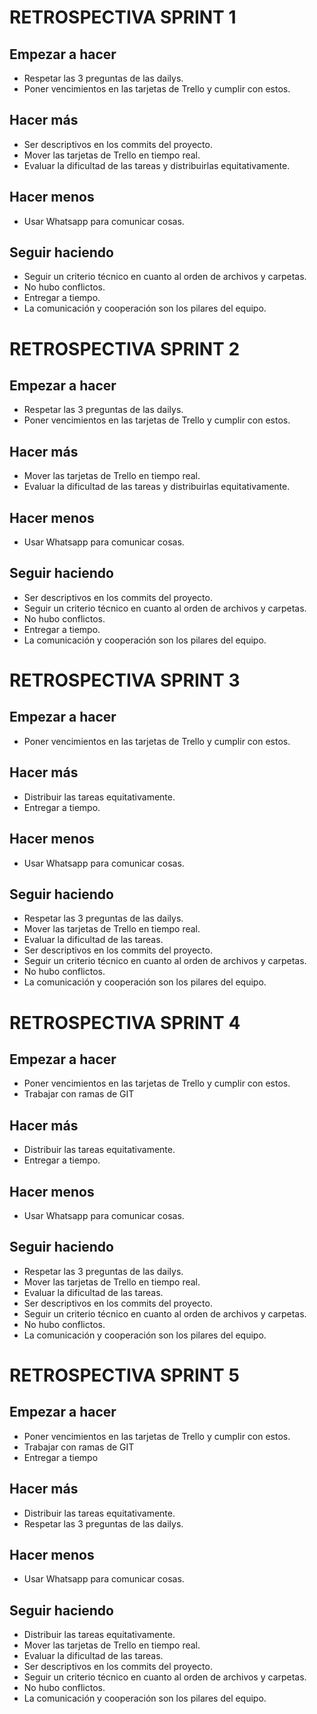 # **RETROSPECTIVA SPRINT 1**

## **Empezar a hacer**

- Respetar las 3 preguntas de las dailys.
- Poner vencimientos en las tarjetas de Trello y cumplir con estos.

## **Hacer más**

- Ser descriptivos en los commits del proyecto.
- Mover las tarjetas de Trello en tiempo real.
- Evaluar la dificultad de las tareas y distribuirlas equitativamente.

## **Hacer menos**

- Usar Whatsapp para comunicar cosas.

## **Seguir haciendo**

- Seguir un criterio técnico en cuanto al orden de archivos y carpetas.
- No hubo conflictos.
- Entregar a tiempo.
- La comunicación y cooperación son los pilares del equipo.


# **RETROSPECTIVA SPRINT 2**

## **Empezar a hacer**

- Respetar las 3 preguntas de las dailys.
- Poner vencimientos en las tarjetas de Trello y cumplir con estos.

## **Hacer más**

- Mover las tarjetas de Trello en tiempo real.
- Evaluar la dificultad de las tareas y distribuirlas equitativamente.

## **Hacer menos**

- Usar Whatsapp para comunicar cosas.

## **Seguir haciendo**

- Ser descriptivos en los commits del proyecto.
- Seguir un criterio técnico en cuanto al orden de archivos y carpetas.
- No hubo conflictos.
- Entregar a tiempo.
- La comunicación y cooperación son los pilares del equipo.

# **RETROSPECTIVA SPRINT 3**

## **Empezar a hacer**

- Poner vencimientos en las tarjetas de Trello y cumplir con estos.

## **Hacer más**

- Distribuir las tareas equitativamente.
- Entregar a tiempo.

## **Hacer menos**

- Usar Whatsapp para comunicar cosas.

## **Seguir haciendo**

- Respetar las 3 preguntas de las dailys.
- Mover las tarjetas de Trello en tiempo real.
- Evaluar la dificultad de las tareas.
- Ser descriptivos en los commits del proyecto.
- Seguir un criterio técnico en cuanto al orden de archivos y carpetas.
- No hubo conflictos.
- La comunicación y cooperación son los pilares del equipo.


# **RETROSPECTIVA SPRINT 4**

## **Empezar a hacer**

- Poner vencimientos en las tarjetas de Trello y cumplir con estos.
- Trabajar con ramas de GIT

## **Hacer más**

- Distribuir las tareas equitativamente.
- Entregar a tiempo.

## **Hacer menos**

- Usar Whatsapp para comunicar cosas.

## **Seguir haciendo**

- Respetar las 3 preguntas de las dailys.
- Mover las tarjetas de Trello en tiempo real.
- Evaluar la dificultad de las tareas.
- Ser descriptivos en los commits del proyecto.
- Seguir un criterio técnico en cuanto al orden de archivos y carpetas.
- No hubo conflictos.
- La comunicación y cooperación son los pilares del equipo.


# **RETROSPECTIVA SPRINT 5**

## **Empezar a hacer**

- Poner vencimientos en las tarjetas de Trello y cumplir con estos.
- Trabajar con ramas de GIT
- Entregar a tiempo

## **Hacer más**

- Distribuir las tareas equitativamente.
- Respetar las 3 preguntas de las dailys.

## **Hacer menos**

- Usar Whatsapp para comunicar cosas.

## **Seguir haciendo**

- Distribuir las tareas equitativamente.
- Mover las tarjetas de Trello en tiempo real.
- Evaluar la dificultad de las tareas.
- Ser descriptivos en los commits del proyecto.
- Seguir un criterio técnico en cuanto al orden de archivos y carpetas.
- No hubo conflictos.
- La comunicación y cooperación son los pilares del equipo.
